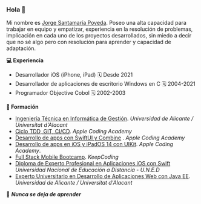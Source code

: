 ### Hola 👋

Mi nombre es [Jorge Santamaría Poveda](https://www.linkedin.com/in/jorgesantamariap/).
Poseo una alta capacidad para trabajar en equipo y empatizar, experiencia en la resolución de problemas, implicación en cada uno de los proyectos desarrollados, sin miedo a decir que no sé algo pero con resolución para aprender y capacidad de adaptación.

**💻 Experiencia**
- Desarrollador iOS (iPhone, iPad) 🗓 Desde 2021
- Desarrollador de aplicaciones de escritorio Windows en C 🗓 2004-2021
- Programador Objective Cobol 🗓 2002-2003

**📖 Formación**
- [Ingeniería Técnica en Informática de Gestión](https://web.ua.es/es/oia/documentos/publicaciones/planes-a-extinguir/informatica-gestion.pdf). *Universidad de Alicante / Universitat d'Alacant*
- [Ciclo TDD, GIT, CI/CD](https://acoding.academy/). *Apple Coding Academy*
- [Desarrollo de apps con SwiftUI y Combine](https://acoding.academy/) . *Apple Coding Academy*
- [Desarrollo de apps en iOS y iPadOS 14 con UIKit](https://acoding.academy/). *Apple Coding Academy*.
- [Full Stack Mobile Bootcamp](https://keepcoding.io/nuestros-bootcamps/full-stack-mobile-bootcamp/). *KeepCoding*
- [Diploma de Experto Profesional en Aplicaciones iOS con Swift](https://formacionpermanente.uned.es/tp_actividad/idactividad/10849) *Universidad Nacional de Educación a Distancia - U.N.E.D*
- [Experto Universitario en Desarrollo de Aplicaciones Web con Java EE](http://expertojava.ua.es/experto/publico/2015-16/). *Universidad de Alicante / Universitat d'Alacant*

👀 ***Nunca se deja de aprender***
